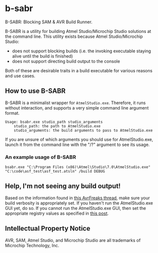 # b-sabr
B-SABR: Blocking SAM &amp; AVR Build Runner.

B-SABR is a utility for building Atmel Studio/Microchip Studio solutions at the command line. This utility exists because Atmel Studio/Microchip Studio:

* does not support blocking builds (i.e. the invoking executable staying alive until the build is finished)
* does not support directing build output to the console

Both of these are desirable traits in a build executable for various reasons and use cases.

## How to use B-SABR
B-SABR is a minimalist wrapper for ```AtmelStudio.exe```. Therefore, it runs without interaction, and supports a very simple command line argument format.

```
Usage: bsabr.exe studio_path studio_arguments
    studio_path: the path to AtmelStudio.exe
    studio_arguments: the build arguments to pass to AtmelStudio.exe
```

If you are unsure of which arguments you should use for AtmelStudio.exe, launch it from the command line with the "/?" argument to see its usage.

### An example usage of B-SABR
```bsabr.exe "C:\Program Files (x86)\Atmel\Studio\7.0\AtmelStudio.exe" "C:\code\asf_test\asf_test.atsln" /build DEBUG```

## Help, I'm not seeing any build output!
Based on the information found in [this AvrFreaks thread](https://www.avrfreaks.net/s/topic/a5C3l000000Ub3kEAC/t156248), make sure your build verbosity is appropriately set. If you haven't run the AtmelStudio.exe GUI yet, do so. If you cannot run the AtmelStudio.exe GUI, then set the appropriate registry values as specified in [this post](https://www.avrfreaks.net/s/topic/a5C3l000000Ub3kEAC/t156248?comment=P-1233321).

## Intellectual Property Notice
AVR, SAM, Atmel Studio, and Microchip Studio are all trademarks of Microchip Technology, Inc.
